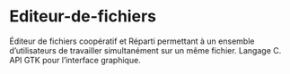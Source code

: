 # Editeur-de-fichiers
Éditeur de fichiers coopératif et Réparti permettant à un ensemble d’utilisateurs de travailler simultanément sur un même fichier. Langage C. API GTK pour l’interface graphique.
